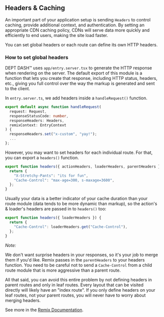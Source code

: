 ## Headers & Caching

An important part of your application setup is sending `Headers` to control caching, provide additional context, and authentication. By setting an appropriate CDN caching policy, CDNs will serve data more quickly and efficiently to end users, making the site load faster.

You can set global headers or each route can define its own HTTP headers.

### How to set global headers

DEPT DASH™ uses `app/entry.server.tsx` to generate the HTTP response when rendering on the server. The default export of this module is a function that lets you create that response, including HTTP status, headers, etc., giving you full control over the way the markup is generated and sent to the client.

In `entry.server.ts`, we add headers inside a `handleRequest()` function.

```typescript
export default async function handleRequest(
  request: Request,
  responseStatusCode: number,
  responseHeaders: Headers,
  remixContext: EntryContext
) {
  responseHeaders.set("x-custom", "yay!");
  ...
};
```

However, you may want to set headers for each individual route. For that, you can export a `headers()` function.

```typescript
export function headers({ actionHeaders, loaderHeaders, parentHeaders }) {
  return {
    "X-Stretchy-Pants": "its for fun",
    "Cache-Control": "max-age=300, s-maxage=3600",
  };
}
```

Usually your data is a better indicator of your cache duration than your route module (data tends to be more dynamic than markup), so the action's & loader's headers are passed in to `headers()` too:

```typescript
export function headers({ loaderHeaders }) {
  return {
    "Cache-Control": loaderHeaders.get("Cache-Control"),
  };
}
```

_Note:_

We don't want surprise headers in your responses, so it's your job to merge them if you'd like. Remix passes in the `parentHeaders` to your headers function. You need to be careful not to send a `Cache-Control` from a child route module that is more aggressive than a parent route.

All that said, you can avoid this entire problem by not defining headers in parent routes and only in leaf routes. Every layout that can be visited directly will likely have an "index route". If you only define headers on your leaf routes, not your parent routes, you will never have to worry about merging headers.

See more in the [Remix Documentation](https://remix.run/docs/en/v1/api/conventions#headers).
